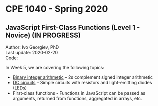 # CPE 1040 - Spring 2020

## JavaScript First-Class Functions (Level 1 - Novice) (IN PROGRESS)

Author: Ivo Georgiev, PhD  
Last update: 2020-02-20  
Code:   

In Week 5, we are covering the following topics: 
- [Binary integer arithmetic](https://docs.google.com/document/d/17z5Ww1QFLPbbr-kol_xEqEA7ggiUEjZcUP2I2lLfssM/) – 2s complement signed integer arithmetic
- [DC circuits](https://docs.google.com/document/d/1nimrNWnLKdG1gXwuf8v3-o6LjahbH7kYAJLbqKYlmRA/) – Simple circuits with resistors and light-emitting diodes (LEDs)
- First-class functions - Functions in JavaScript can be passed as arguments, returned from functions, aggregated in arrays, etc.
